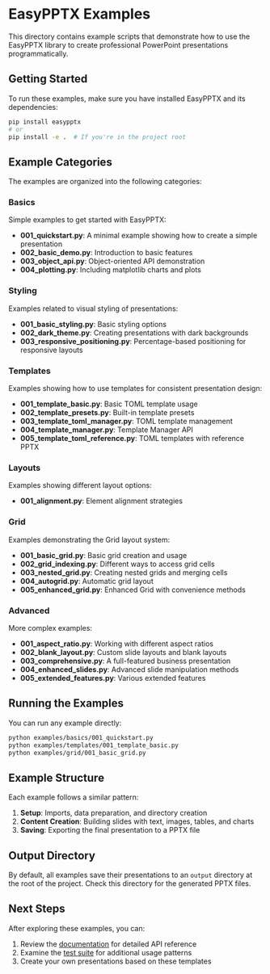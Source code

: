 # EasyPPTX Examples

This directory contains example scripts that demonstrate how to use the EasyPPTX library to create professional PowerPoint presentations programmatically.

## Getting Started

To run these examples, make sure you have installed EasyPPTX and its dependencies:

```bash
pip install easypptx
# or
pip install -e .  # If you're in the project root
```

## Example Categories

The examples are organized into the following categories:

### Basics
Simple examples to get started with EasyPPTX:
- **001_quickstart.py**: A minimal example showing how to create a simple presentation
- **002_basic_demo.py**: Introduction to basic features
- **003_object_api.py**: Object-oriented API demonstration
- **004_plotting.py**: Including matplotlib charts and plots

### Styling
Examples related to visual styling of presentations:
- **001_basic_styling.py**: Basic styling options
- **002_dark_theme.py**: Creating presentations with dark backgrounds
- **003_responsive_positioning.py**: Percentage-based positioning for responsive layouts

### Templates
Examples showing how to use templates for consistent presentation design:
- **001_template_basic.py**: Basic TOML template usage
- **002_template_presets.py**: Built-in template presets
- **003_template_toml_manager.py**: TOML template management
- **004_template_manager.py**: Template Manager API
- **005_template_toml_reference.py**: TOML templates with reference PPTX

### Layouts
Examples showing different layout options:
- **001_alignment.py**: Element alignment strategies

### Grid
Examples demonstrating the Grid layout system:
- **001_basic_grid.py**: Basic grid creation and usage
- **002_grid_indexing.py**: Different ways to access grid cells
- **003_nested_grid.py**: Creating nested grids and merging cells
- **004_autogrid.py**: Automatic grid layout
- **005_enhanced_grid.py**: Enhanced Grid with convenience methods

### Advanced
More complex examples:
- **001_aspect_ratio.py**: Working with different aspect ratios
- **002_blank_layout.py**: Custom slide layouts and blank layouts
- **003_comprehensive.py**: A full-featured business presentation
- **004_enhanced_slides.py**: Advanced slide manipulation methods
- **005_extended_features.py**: Various extended features

## Running the Examples

You can run any example directly:

```bash
python examples/basics/001_quickstart.py
python examples/templates/001_template_basic.py
python examples/grid/001_basic_grid.py
```

## Example Structure

Each example follows a similar pattern:

1. **Setup**: Imports, data preparation, and directory creation
2. **Content Creation**: Building slides with text, images, tables, and charts
3. **Saving**: Exporting the final presentation to a PPTX file

## Output Directory

By default, all examples save their presentations to an `output` directory at the root of the project. Check this directory for the generated PPTX files.

## Next Steps

After exploring these examples, you can:

1. Review the [documentation](https://ameyanagi.github.io/EasyPPTX/) for detailed API reference
2. Examine the [test suite](/tests) for additional usage patterns
3. Create your own presentations based on these templates
